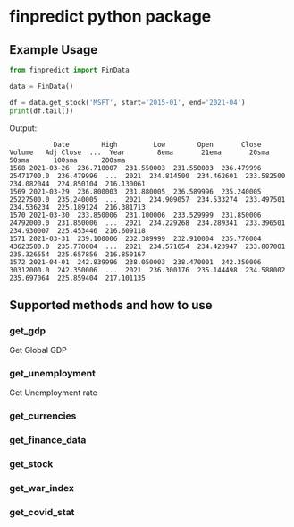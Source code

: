 # finpredict python package
## Example Usage
```python
from finpredict import FinData

data = FinData()

df = data.get_stock('MSFT', start='2015-01', end='2021-04')
print(df.tail())
```

Output:
```
           Date        High         Low        Open       Close      Volume   Adj Close  ...  Year        8ema       21ema       20sma       50sma      100sma      200sma
1568 2021-03-26  236.710007  231.550003  231.550003  236.479996  25471700.0  236.479996  ...  2021  234.814500  234.462601  233.582500  234.082044  224.850104  216.130061
1569 2021-03-29  236.800003  231.880005  236.589996  235.240005  25227500.0  235.240005  ...  2021  234.909057  234.533274  233.497501  234.536234  225.189124  216.381713
1570 2021-03-30  233.850006  231.100006  233.529999  231.850006  24792000.0  231.850006  ...  2021  234.229268  234.289341  233.396501  234.930007  225.453446  216.609118
1571 2021-03-31  239.100006  232.389999  232.910004  235.770004  43623500.0  235.770004  ...  2021  234.571654  234.423947  233.807001  235.326554  225.657856  216.850167
1572 2021-04-01  242.839996  238.050003  238.470001  242.350006  30312000.0  242.350006  ...  2021  236.300176  235.144498  234.588002  235.697064  225.859404  217.101135
```

## Supported methods and how to use
### get_gdp
Get Global GDP 
### get_unemployment
Get Unemployment rate
### get_currencies
### get_finance_data
### get_stock
### get_war_index
### get_covid_stat
